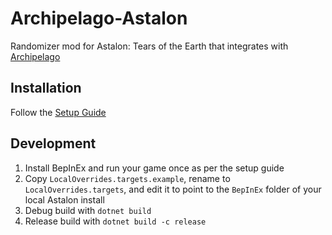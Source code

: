 # Archipelago-Astalon

Randomizer mod for Astalon: Tears of the Earth that integrates with [Archipelago](https://archipelago.gg)

## Installation

Follow the [Setup Guide](https://github.com/drtchops/Archipelago/blob/astalon/worlds/astalon/docs/setup_en.md)

## Development

1. Install BepInEx and run your game once as per the setup guide
2. Copy `LocalOverrides.targets.example`, rename to `LocalOverrides.targets`, and edit it to point to the `BepInEx` folder of your local Astalon install
3. Debug build with `dotnet build`
4. Release build with `dotnet build -c release`
